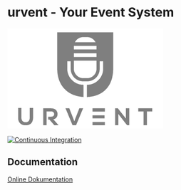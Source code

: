 urvent - Your Event System
==========================

![urvent Logo](images/logo.png)

[![Continuous Integration](https://github.com/urvent/docs/workflows/lint/badge.svg)](https://github.com/urvent/docs/actions)

Documentation
-------------

[Online Dokumentation](https://docs.urvent.com)
